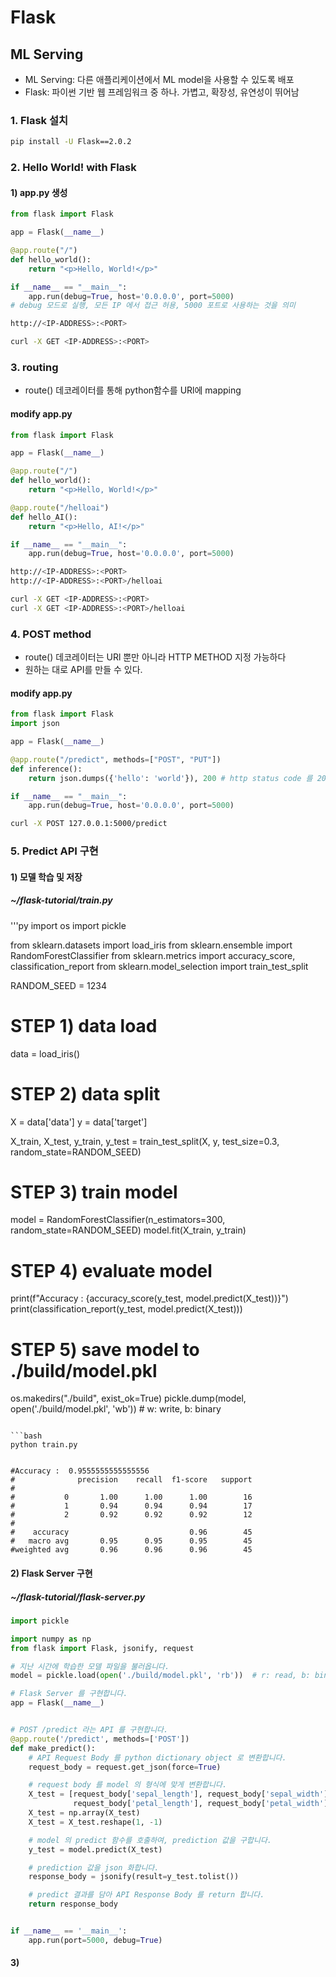 # Flask
## ML Serving
  - ML Serving: 다른 애플리케이션에서 ML model을 사용할 수 있도록 배포
  - Flask: 파이썬 기반 웹 프레임워크 중 하나. 가볍고, 확장성, 유연성이 뛰어남
  
### 1. Flask 설치
```bash
pip install -U Flask==2.0.2
```
  
### 2. Hello World! with Flask

#### 1) app.py 생성
```py
from flask import Flask

app = Flask(__name__)

@app.route("/")
def hello_world():
    return "<p>Hello, World!</p>"

if __name__ == "__main__":
	app.run(debug=True, host='0.0.0.0', port=5000)
# debug 모드로 실행, 모든 IP 에서 접근 허용, 5000 포트로 사용하는 것을 의미
```

```bash
http://<IP-ADDRESS>:<PORT>

curl -X GET <IP-ADDRESS>:<PORT>
```

### 3. routing
- route() 데코레이터를 통해 python함수를 URl에 mapping

#### modify app.py
```py
from flask import Flask

app = Flask(__name__)

@app.route("/")
def hello_world():
    return "<p>Hello, World!</p>"

@app.route("/helloai")
def hello_AI():
    return "<p>Hello, AI!</p>"

if __name__ == "__main__":
	app.run(debug=True, host='0.0.0.0', port=5000)
```

```bash
http://<IP-ADDRESS>:<PORT>
http://<IP-ADDRESS>:<PORT>/helloai

curl -X GET <IP-ADDRESS>:<PORT>
curl -X GET <IP-ADDRESS>:<PORT>/helloai
```

### 4. POST method
- route() 데코레이터는 URl 뿐만 아니라 HTTP METHOD 지정 가능하다  
- 원하는 대로 API를 만들 수 있다.

#### modify app.py
```py
from flask import Flask
import json

app = Flask(__name__)

@app.route("/predict", methods=["POST", "PUT"])
def inference():
    return json.dumps({'hello': 'world'}), 200 # http status code 를 200 으로 반환하는 것을 의미합니다.

if __name__ == "__main__":
	app.run(debug=True, host='0.0.0.0', port=5000)
```

```bash
curl -X POST 127.0.0.1:5000/predict
```

### 5. Predict API 구현
#### 1) 모델 학습 및 저장

##### ~/flask-tutorial/train.py
'''py
import os
import pickle

from sklearn.datasets import load_iris
from sklearn.ensemble import RandomForestClassifier
from sklearn.metrics import accuracy_score, classification_report
from sklearn.model_selection import train_test_split

RANDOM_SEED = 1234

# STEP 1) data load
data = load_iris()

# STEP 2) data split
X = data['data']
y = data['target']

X_train, X_test, y_train, y_test = train_test_split(X, y, test_size=0.3,
                                                    random_state=RANDOM_SEED)

# STEP 3) train model
model = RandomForestClassifier(n_estimators=300, random_state=RANDOM_SEED)
model.fit(X_train, y_train)

# STEP 4) evaluate model
print(f"Accuracy :  {accuracy_score(y_test, model.predict(X_test))}")
print(classification_report(y_test, model.predict(X_test)))

# STEP 5) save model to ./build/model.pkl
os.makedirs("./build", exist_ok=True)
pickle.dump(model, open('./build/model.pkl', 'wb'))  # w: write, b: binary
```

```bash
python train.py


#Accuracy :  0.9555555555555556  
#              precision    recall  f1-score   support  
#
#           0       1.00      1.00      1.00        16  
#           1       0.94      0.94      0.94        17  
#           2       0.92      0.92      0.92        12  
#  
#    accuracy                           0.96        45  
#   macro avg       0.95      0.95      0.95        45  
#weighted avg       0.96      0.96      0.96        45  
```

#### 2) Flask Server 구현

##### ~/flask-tutorial/flask-server.py
```py
import pickle

import numpy as np
from flask import Flask, jsonify, request

# 지난 시간에 학습한 모델 파일을 불러옵니다.
model = pickle.load(open('./build/model.pkl', 'rb'))  # r: read, b: binary

# Flask Server 를 구현합니다.
app = Flask(__name__)


# POST /predict 라는 API 를 구현합니다.
@app.route('/predict', methods=['POST'])
def make_predict():
    # API Request Body 를 python dictionary object 로 변환합니다.
    request_body = request.get_json(force=True)

    # request body 를 model 의 형식에 맞게 변환합니다.
    X_test = [request_body['sepal_length'], request_body['sepal_width'],
              request_body['petal_length'], request_body['petal_width']]
    X_test = np.array(X_test)
    X_test = X_test.reshape(1, -1)

    # model 의 predict 함수를 호출하여, prediction 값을 구합니다.
    y_test = model.predict(X_test)

    # prediction 값을 json 화합니다.
    response_body = jsonify(result=y_test.tolist())

    # predict 결과를 담아 API Response Body 를 return 합니다.
    return response_body


if __name__ == '__main__':
    app.run(port=5000, debug=True)
```


#### 3) 
